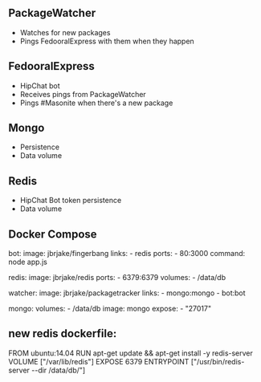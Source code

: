PackageWatcher
--------------
* Watches for new packages
* Pings FedooralExpress with them when they happen

FedooralExpress
---------------
* HipChat bot
* Receives pings from PackageWatcher
* Pings #Masonite when there's a new package

Mongo
-----
* Persistence
* Data volume

Redis
-----
* HipChat Bot token persistence
* Data volume

Docker Compose
--------------

bot:
    image: jbrjake/fingerbang
    links:
        - redis
    ports:
        - 80:3000
    command: node app.js

redis:
    image: jbrjake/redis
    ports:
        - 6379:6379
    volumes:
        - /data/db
        
watcher:
    image: jbrjake/packagetracker
    links:
        - mongo:mongo
        - bot:bot

mongo:
    volumes:
        - /data/db
    image: mongo
    expose:
        - "27017"

new redis dockerfile:
---------------------

FROM ubuntu:14.04
RUN apt-get update && apt-get install -y redis-server
VOLUME ["/var/lib/redis"]
EXPOSE 6379
ENTRYPOINT ["/usr/bin/redis-server --dir /data/db/"]
